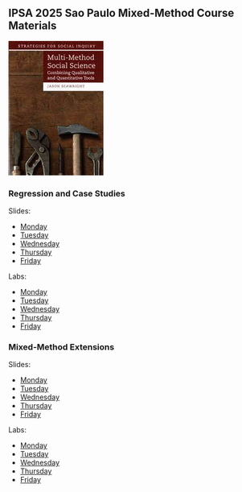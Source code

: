 ## IPSA 2025 Sao Paulo Mixed-Method Course Materials

![](practicemm.jpg?raw=true)

### Regression and Case Studies

Slides:

* [Monday](https://jnseawright.github.io/IPSA2025/Regression%20and%20Case%20Studies%20Slides/IPSA-2025-Day-1.html)
* [Tuesday](https://jnseawright.github.io/IPSA2025/Regression%20and%20Case%20Studies%20Slides/IPSA-2025-Day-2.html) 
* [Wednesday](https://jnseawright.github.io/IPSA2025/Regression%20and%20Case%20Studies%20Slides/IPSA-2025-Day-3.html)
* [Thursday](https://jnseawright.github.io/IPSA2025/Regression%20and%20Case%20Studies%20Slides/IPSA-2025-Day-4.html)
* [Friday](https://jnseawright.github.io/IPSA2025/Regression%20and%20Case%20Studies%20Slides/IPSA-2025-Day-5.html) 

Labs:

* [Monday](https://jnseawright.github.io/IPSA2025/Regression%20and%20Case%20Studies%20Labs/IPSA-2025-Lab-1.html)
* [Tuesday](https://jnseawright.github.io/IPSA2025/Regression%20and%20Case%20Studies%20Labs/IPSA-2025-Lab-2.html) 
* [Wednesday](https://jnseawright.github.io/IPSA2025/Regression%20and%20Case%20Studies%20Labs/IPSA-2025-Lab-3.html)
* [Thursday](https://jnseawright.github.io/IPSA2025/Regression%20and%20Case%20Studies%20Labs/IPSA-2025-Lab-4.html)
* [Friday](https://jnseawright.github.io/IPSA2025/Regression%20and%20Case%20Studies%20Labs/IPSA-2025-Lab-5.html) 

### Mixed-Method Extensions

Slides:

* [Monday](https://jnseawright.github.io/IPSA2025/Extensions%20Slides/IPSA%202024%20Extensions%20Day%201.pdf)
* [Tuesday](https://jnseawright.github.io/IPSA2025/Extensions%20Slides/IPSA%202024%20Extensions%20Day%202.pdf) 
* [Wednesday](https://jnseawright.github.io/IPSA2025/Extensions%20Slides/IPSA%202024%20Extensions%20Day%203.pdf)
* [Thursday](https://jnseawright.github.io/IPSA2025/Extensions%20Slides/IPSA%202024%20Extensions%20Day%204.pdf)
* [Friday](https://jnseawright.github.io/IPSA2025/Extensions%20Slides/IPSA%202024%20Extensions%20Day%205.pdf) 

Labs:

* [Monday](https://jnseawright.github.io/IPSA2025/Extensions%20Labs/IPSA%202024%20Lab%206.pdf)
* [Tuesday](https://jnseawright.github.io/IPSA2025/Extensions%20Labs/IPSA%202024%20Lab%207.pdf) 
* [Wednesday](https://jnseawright.github.io/IPSA2025/Extensions%20Labs/IPSA%202024%20Lab%208.pdf)
* [Thursday](https://jnseawright.github.io/IPSA2025/Extensions%20Labs/IPSA%202024%20Lab%209.pdf)
* [Friday](https://jnseawright.github.io/IPSA2025/Extensions%20Labs/IPSA%202024%20Lab%2010.pdf) 







